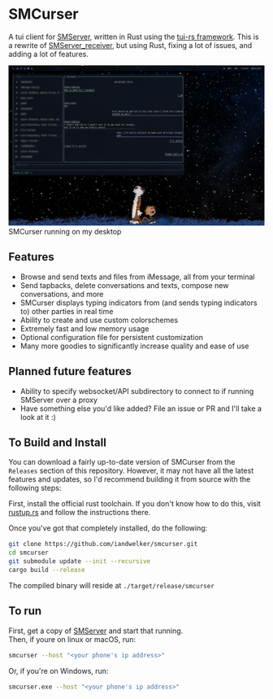 # SMCurser

A tui client for [SMServer](https://github.com/iandwelker/smserver), written in Rust using the [tui-rs framework](https://github.com/fdehau/tui-rs). This is a rewrite of [SMServer_receiver](https://github.com/iandwelker/smserver_receiver), but using Rust, fixing a lot of issues, and adding a lot of features.

![The main view of SMCurser](promo.png)
SMCurser running on my desktop

## Features
- Browse and send texts and files from iMessage, all from your terminal
- Send tapbacks, delete conversations and texts, compose new conversations, and more
- SMCurser displays typing indicators from (and sends typing indicators to) other parties in real time
- Ability to create and use custom colorschemes
- Extremely fast and low memory usage
- Optional configuration file for persistent customization
- Many more goodies to significantly increase quality and ease of use

## Planned future features
- Ability to specify websocket/API subdirectory to connect to if running SMServer over a proxy
- Have something else you'd like added? File an issue or PR and I'll take a look at it :)

## To Build and Install
You can download a fairly up-to-date version of SMCurser from the `Releases` section of this repository. However, it may not have all the latest features and updates, so I'd recommend building it from source with the following steps:

First, install the official rust toolchain. If you don't know how to do this, visit [rustup.rs](https://rustup.rs) and follow the instructions there.

Once you've got that completely installed, do the following:
```sh
git clone https://github.com/iandwelker/smcurser.git
cd smcurser
git submodule update --init --recursive
cargo build --release
```

The compiled binary will reside at `./target/release/smcurser`

## To run
First, get a copy of [SMServer](https://github.com/ianwelker/smserver) and start that running. \
Then, if youre on linux or macOS, run:
```sh
smcurser --host "<your phone's ip address>"
```

Or, if you're on Windows, run:
```sh
smcurser.exe --host "<your phone's ip address>"
```
